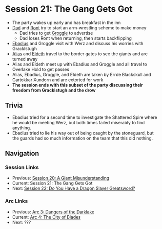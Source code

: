 # Session 21: The Gang Gets Got
* The party wakes up early and has breakfast in the inn
* [Dad](../../characters/pcs/dad.md) and [Ront](../../characters/party/ront.md) try to start an arm-wrestling scheme to make money
    * Dad tries to get [Groggle](../../characters/pcs/groggle.md) to advertise
    * Dad loses Ront when returning, then starts backflipping
* [Ebadius](../../characters/pcs/ebadius.md) and Groggle visit with Werz and discuss his worries with Gracklstugh
* [Alias](../../characters/pcs/alias.md) and [Eldeth](../../characters/party/eldeth.md) travel to the border gates to see the giants and are turned away
* Alias and Eldeth meet up with Ebadius and Groggle and all travel to Overlake Hold to get passes
* Alias, Ebadius, Groggle, and Eldeth are taken by Errde Blackskull and Gartokkar Xundorn and are extorted for work
* **The session ends with this subset of the party discussing their freedom from Gracklstugh and the drow**

## Trivia
* Ebadius tried for a second time to investigate the Shattered Spire where he would be meeting Werz, but both times failed miserably to find anything.
* Ebadius tried to lie his way out of being caught by the stoneguard, but the guards had so much information on the team that this did nothing.

## Navigation
### Session Links
* Previous: [Session 20: A Giant Misunderstanding](session20-2021-06-09.md)
* Current: Session 21: The Gang Gets Got
* Next: [Session 22: Do You Have a Dragon Slayer Greatsword?](session22-2021-07-28.md)

### Arc Links
* Previous: [Arc 3: Dangers of the Darklake](../arc03/info.md)
* Current: [Arc 4: The City of Blades](info.md)
* Next: ???
